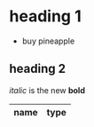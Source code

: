 # heading 1

- buy pineapple

## heading 2

_italic_ is the new **bold**

| name | type |
| ---- | ---- |
